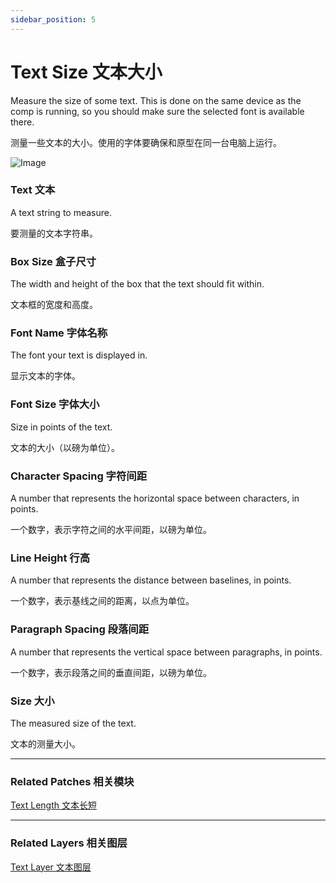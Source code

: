 ```yaml
---
sidebar_position: 5
---
```


# Text Size 文本大小

Measure the size of some text. This is done on the same device as the comp is running, so you should make sure the selected font is available there.

测量一些文本的大小。使用的字体要确保和原型在同一台电脑上运行。

![Image](@site/static/img/docs/Text/text-size.png)

### Text 文本

A text string to measure.

要测量的文本字符串。

### Box Size 盒子尺寸

The width and height of the box that the text should fit within.

文本框的宽度和高度。

### Font Name 字体名称

The font your text is displayed in.

显示文本的字体。

### Font Size 字体大小

Size in points of the text.

文本的大小（以磅为单位）。

### Character Spacing 字符间距

A number that represents the horizontal space between characters, in points.

一个数字，表示字符之间的水平间距，以磅为单位。

### Line Height 行高

A number that represents the distance between baselines, in points.

一个数字，表示基线之间的距离，以点为单位。

### Paragraph Spacing 段落间距

A number that represents the vertical space between paragraphs, in points.

一个数字，表示段落之间的垂直间距，以磅为单位。

### Size 大小

The measured size of the text.

文本的测量大小。

------

### Related Patches 相关模块

[Text Length 文本长短](./Text%20Length.md)

------

### Related Layers 相关图层

[Text Layer 文本图层](./../Layer/Text%20Layer.md)
